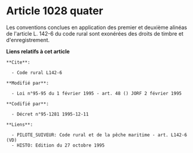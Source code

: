 # Article 1028 quater

Les conventions conclues en application des premier et deuxième alinéas de l'article L. 142-6 du code rural sont exonérées
des droits de timbre et d'enregistrement.

**Liens relatifs à cet article**

	**Cite**:

	  - Code rural L142-6

	**Modifié par**:

	  - Loi n°95-95 du 1 février 1995 - art. 48 () JORF 2 février 1995

	**Codifié par**:

	  - Décret n°95-1281 1995-12-11

	**Liens**:

	  - PILOTE_SUIVEUR: Code rural et de la pêche maritime - art. L142-6 (VD)
	  - HISTO: Edition du 27 octobre 1995
